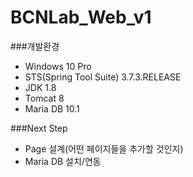 # BCNLab_Web_v1  

###개발환경  
- Windows 10 Pro
- STS(Spring Tool Suite) 3.7.3.RELEASE
- JDK 1.8
- Tomcat 8
- Maria DB 10.1

###Next Step  
- Page 설계(어떤 페이지들을 추가할 것인지)
- Maria DB 설치/연동
